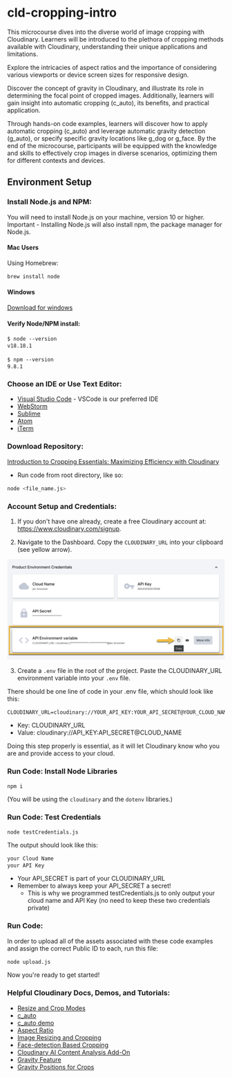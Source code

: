 # cld-cropping-intro

This microcourse dives into the diverse world of image cropping with Cloudinary. Learners will be introduced to the plethora of cropping methods available with Cloudinary, understanding their unique applications and limitations. 

Explore the intricacies of aspect ratios and the importance of considering various viewports or device screen sizes for responsive design.

Discover the concept of gravity in Cloudinary, and illustrate its role in determining the focal point of cropped images. Additionally, learners will gain insight into automatic cropping (c_auto), its benefits, and practical application.

Through hands-on code examples, learners will discover how to apply automatic cropping (c_auto) and leverage automatic gravity detection (g_auto), or specify specific gravity locations like g_dog or g_face. By the end of the microcourse, participants will be equipped with the knowledge and skills to effectively crop images in diverse scenarios, optimizing them for different contexts and devices.

## Environment Setup

### Install Node.js and NPM:
You will need to install Node.js on your machine, version 10 or higher.
 Important - Installing Node.js will also install npm, the package manager for Node.js.

#### Mac Users
Using Homebrew:

```bash
brew install node
```

#### Windows
[Download for windows](https://nodejs.org/en/download/)

#### Verify Node/NPM install:

```console
$ node --version
v18.18.1

$ npm --version
9.8.1
```

### Choose an IDE or Use Text Editor:

- [Visual Studio Code](https://code.visualstudio.com/download) - VSCode is our preferred IDE
- [WebStorm](https://www.jetbrains.com/webstorm/) 
- [Sublime](https://www.sublimetext.com/) 
- [Atom](https://atom.io/) 
- [iTerm](https://iterm2.com/) 

### Download Repository:

[Introduction to Cropping Essentials: Maximizing Efficiency with Cloudinary](https://github.com/cloudinary-training/cld-cropping-intro)

- Run code from root directory, like so:
```bash
node <file_name.js>
```


### Account Setup and Credentials:

1. If you don't have one already, create a free Cloudinary account at: https://www.cloudinary.com/signup.

2. Navigate to the Dashboard. Copy the `CLOUDINARY_URL` into your clipboard (see yellow arrow).

![Dashboard](./assets/environment_variable.png)

3. Create a `.env` file in the root of the project. Paste the CLOUDINARY_URL environment variable into your `.env` file.

There should be one line of code in your .env file, which should look like this:

```console
CLOUDINARY_URL=cloudinary://YOUR_API_KEY:YOUR_API_SECRET@YOUR_CLOUD_NAME
```
- Key: CLOUDINARY_URL
- Value: cloudinary://API_KEY:API_SECRET@CLOUD_NAME

Doing this step properly is essential, as it will let Cloudinary know who you are and provide access to your cloud.

### Run Code: Install Node Libraries


```console
npm i
```
(You will be using the `cloudinary` and the `dotenv` libraries.)

### Run Code: Test Credentials

```console
node testCredentials.js
```

The output should look like this:
```console
your Cloud Name
your API Key
```

- Your API_SECRET is part of your CLOUDINARY_URL
- Remember to always keep your API_SECRET a secret!
  - This is why we programmed testCredentials.js to only output your cloud name and API Key (no need to keep these two credentials private)


### Run Code:

In order to upload all of the assets associated with these code examples and assign the correct Public ID to each, run this file:
```bash
node upload.js
```

Now you're ready to get started! 


### Helpful Cloudinary Docs, Demos, and Tutorials:
- [Resize and Crop Modes](https://cloudinary.com/documentation/resizing_and_cropping#resize_and_crop_modes)
- [c_auto](https://cloudinary.com/documentation/transformation_reference#c_auto)
- [c_auto demo](https://cloudinary.com/demo/c_auto)
- [Aspect Ratio](https://cloudinary.com/documentation/transformation_reference#ar_aspect_ratio)
- [Image Resizing and Cropping](https://cloudinary.com/documentation/resizing_and_cropping#automatic_gravity_with_the_auto_cropping_mode)
- [Face-detection Based Cropping](https://cloudinary.com/documentation/face_detection_based_transformations#face_detection_based_cropping)
- [Cloudinary AI Content Analysis Add-On](https://cloudinary.com/documentation/cloudinary_ai_content_analysis_addon)
- [Gravity Feature](https://cloudinary.com/documentation/transformation_reference#g_gravity)
- [Gravity Positions for Crops](https://cloudinary.com/documentation/resizing_and_cropping#control_gravity)